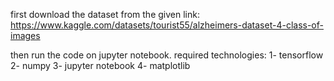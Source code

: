 first download the dataset from the given link:
https://www.kaggle.com/datasets/tourist55/alzheimers-dataset-4-class-of-images

then run the code on jupyter notebook.
required technologies: 
1- tensorflow
2- numpy
3- jupyter notebook
4- matplotlib
